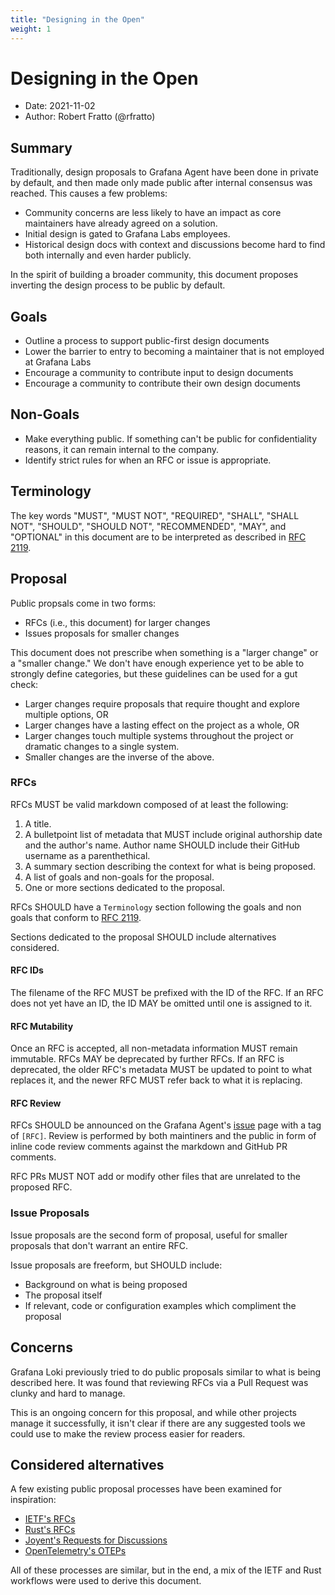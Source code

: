 ```yaml
---
title: "Designing in the Open"
weight: 1
---
```


# Designing in the Open

* Date: 2021-11-02
* Author: Robert Fratto (@rfratto)

## Summary

Traditionally, design proposals to Grafana Agent have been done in private by
default, and then made only made public after internal consensus was reached.
This causes a few problems:

* Community concerns are less likely to have an impact as core maintainers have
  already agreed on a solution.
* Initial design is gated to Grafana Labs employees.
* Historical design docs with context and discussions become hard to find both
  internally and even harder publicly.

In the spirit of building a broader community, this document proposes inverting
the design process to be public by default.

## Goals

* Outline a process to support public-first design documents
* Lower the barrier to entry to becoming a maintainer that is not employed at
  Grafana Labs
* Encourage a community to contribute input to design documents
* Encourage a community to contribute their own design documents

## Non-Goals

* Make everything public. If something can't be public for confidentiality
  reasons, it can remain internal to the company.
* Identify strict rules for when an RFC or issue is appropriate.

## Terminology

The key words "MUST", "MUST NOT", "REQUIRED", "SHALL", "SHALL
NOT", "SHOULD", "SHOULD NOT", "RECOMMENDED",  "MAY", and
"OPTIONAL" in this document are to be interpreted as described in
[RFC 2119](https://datatracker.ietf.org/doc/html/rfc2119).

## Proposal

Public propsals come in two forms:

* RFCs (i.e., this document) for larger changes
* Issues proposals for smaller changes

This document does not prescribe when something is a "larger change" or a
"smaller change." We don't have enough experience yet to be able to
strongly define categories, but these guidelines can be used for a gut check:

* Larger changes require proposals that require thought and explore multiple
  options, OR
* Larger changes have a lasting effect on the project as a whole, OR
* Larger changes touch multiple systems throughout the project or dramatic
  changes to a single system.
* Smaller changes are the inverse of the above.

### RFCs

RFCs MUST be valid markdown composed of at least the following:

1. A title.
2. A bulletpoint list of metadata that MUST include original authorship date
   and the author's name. Author name SHOULD include their GitHub username as a
   parenthethical.
3. A summary section describing the context for what is being proposed.
4. A list of goals and non-goals for the proposal.
5. One or more sections dedicated to the proposal.

RFCs SHOULD have a `Terminology` section following the goals and non goals that
conform to [RFC 2119](https://datatracker.ietf.org/doc/html/rfc2119).

Sections dedicated to the proposal SHOULD include alternatives considered.

#### RFC IDs

The filename of the RFC MUST be prefixed with the ID of the RFC. If an RFC does
not yet have an ID, the ID MAY be omitted until one is assigned to it.

#### RFC Mutability

Once an RFC is accepted, all non-metadata information MUST remain immutable.
RFCs MAY be deprecated by further RFCs. If an RFC is deprecated, the older
RFC's metadata MUST be updated to point to what replaces it, and the newer RFC
MUST refer back to what it is replacing.

#### RFC Review

RFCs SHOULD be announced on the Grafana Agent's
[issue](https://github.com/grafana/agent/issues) page with a tag of `[RFC]`.
Review is performed by both maintiners and the public in form of inline code
review comments against the markdown and GitHub PR comments.

RFC PRs MUST NOT add or modify other files that are unrelated to the proposed
RFC.

### Issue Proposals

Issue proposals are the second form of proposal, useful for smaller proposals
that don't warrant an entire RFC.

Issue proposals are freeform, but SHOULD include:

* Background on what is being proposed
* The proposal itself
* If relevant, code or configuration examples which compliment the proposal

## Concerns

Grafana Loki previously tried to do public proposals similar to what is being
described here. It was found that reviewing RFCs via a Pull Request was clunky
and hard to manage.

This is an ongoing concern for this proposal, and while other projects manage it
successfully, it isn't clear if there are any suggested tools we could use to
make the review process easier for readers.

## Considered alternatives

A few existing public proposal processes have been examined for inspiration:

* [IETF's RFCs](https://www.ietf.org/standards/rfcs/)
* [Rust's RFCs](https://github.com/rust-lang/rfcs)
* [Joyent's Requests for Discussions](https://github.com/joyent/rfd)
* [OpenTelemetry's OTEPs](https://github.com/open-telemetry/oteps)

All of these processes are similar, but in the end, a mix of the IETF and Rust
workflows were used to derive this document.

